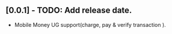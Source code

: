 ## [0.0.1] - TODO: Add release date.

* Mobile Money UG support(charge, pay & verify transaction ).
